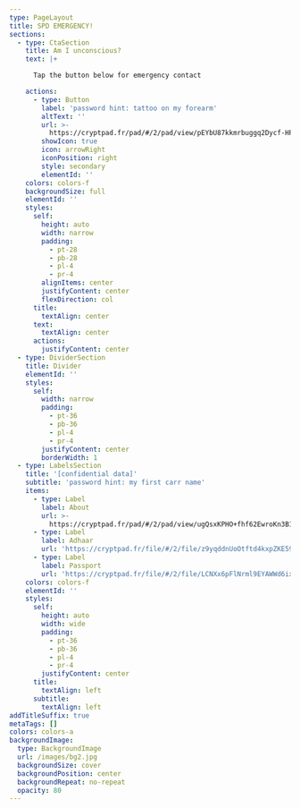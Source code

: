 ```yaml
---
type: PageLayout
title: SPD EMERGENCY!
sections:
  - type: CtaSection
    title: Am I unconscious?
    text: |+

      Tap the button below for emergency contact

    actions:
      - type: Button
        label: 'password hint: tattoo on my forearm'
        altText: ''
        url: >-
          https://cryptpad.fr/pad/#/2/pad/view/pEYbU87kkmrbuggq2Dycf-HPUIwn6znthgznle+2zdc/p/
        showIcon: true
        icon: arrowRight
        iconPosition: right
        style: secondary
        elementId: ''
    colors: colors-f
    backgroundSize: full
    elementId: ''
    styles:
      self:
        height: auto
        width: narrow
        padding:
          - pt-28
          - pb-28
          - pl-4
          - pr-4
        alignItems: center
        justifyContent: center
        flexDirection: col
      title:
        textAlign: center
      text:
        textAlign: center
      actions:
        justifyContent: center
  - type: DividerSection
    title: Divider
    elementId: ''
    styles:
      self:
        width: narrow
        padding:
          - pt-36
          - pb-36
          - pl-4
          - pr-4
        justifyContent: center
        borderWidth: 1
  - type: LabelsSection
    title: '[confidential data]'
    subtitle: 'password hint: my first carr name'
    items:
      - type: Label
        label: About
        url: >-
          https://cryptpad.fr/pad/#/2/pad/view/ugQsxKPHO+fhf62EwroKn3B1fn3VQlHBwMUdgzsHfsU/p/
      - type: Label
        label: Adhaar
        url: 'https://cryptpad.fr/file/#/2/file/z9yqddnUoOtftd4kxpZKE59-/p/'
      - type: Label
        label: Passport
        url: 'https://cryptpad.fr/file/#/2/file/LCNXx6pFlNrml9EYAWWd6ixn/p/'
    colors: colors-f
    elementId: ''
    styles:
      self:
        height: auto
        width: wide
        padding:
          - pt-36
          - pb-36
          - pl-4
          - pr-4
        justifyContent: center
      title:
        textAlign: left
      subtitle:
        textAlign: left
addTitleSuffix: true
metaTags: []
colors: colors-a
backgroundImage:
  type: BackgroundImage
  url: /images/bg2.jpg
  backgroundSize: cover
  backgroundPosition: center
  backgroundRepeat: no-repeat
  opacity: 80
---
```

